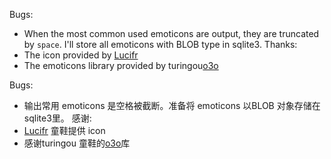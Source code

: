 Bugs:  
* When the most common used emoticons are output, they are truncated by ```space```. I'll store all emoticons with BLOB type in sqlite3.
Thanks:
* The icon provided by [Lucifr](http://lucifr.com/2013/08/01/o3o-workflow-for-alfred/)
* The emoticons library provided by turingou[o3o](https://github.com/turingou/o3o)


Bugs:  
* 输出常用 emoticons 是空格被截断。准备将 emoticons 以BLOB 对象存储在 sqlite3里。
感谢:  
* [Lucifr](http://lucifr.com/2013/08/01/o3o-workflow-for-alfred/) 童鞋提供 icon  
* 感谢turingou 童鞋的[o3o](https://github.com/turingou/o3o)库
